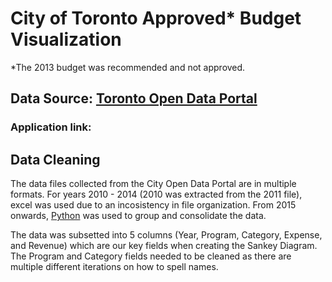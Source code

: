 # City of Toronto Approved* Budget Visualization

*The 2013 budget was recommended and not approved.
 
## Data Source: [Toronto Open Data Portal](https://open.toronto.ca/dataset/budget-operating-budget-program-summary-by-expenditure-category/)

### Application link: 
 
## Data Cleaning

The data files collected from the City Open Data Portal are in multiple formats. For years 2010 - 2014 (2010 was extracted from the 2011 file), excel was used due to an incosistency in file organization.
From 2015 onwards, [Python](https://github.com/Shafquat/D3_budget_viz/blob/master/Join_files.ipynb) was used to group and consolidate the data.

The data was subsetted into 5 columns (Year, Program, Category, Expense, and Revenue) which are our key fields when creating the Sankey Diagram.
The Program and Category fields needed to be cleaned as there are multiple different iterations on how to spell names.


